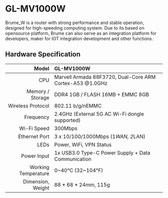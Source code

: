 # GL-MV1000W

Brume_W is a router with strong performance and stable operation, designed for high-speeding computing system. Due to its based on opensource platform, Brume can  also serve as an integration platform for developers, maker for IOT integration development and other functions.

## Hardware Specification

|                         Model | GL-MV1000W                                                     |
| ----------------------------: | :----------------------------------------------------------- |
|                           CPU | Marvell Armada 88F3720, Dual-Core ARM Cortex-A53 @1.0GHz                                               |
|              Memory / Storage | DDR4 1GB / FLASH 16MB + EMMC 8GB                                                  |
|             Wireless Protocol | 802.11 b/g/nEMMC                                               |
|                    Frequency  | 2.4GHz (External 5G AC Wi-Fi dongle supported) |                          
|                   Wi-Fi Speed | 300Mbps                                    |
|                 Ethernet Port | 3 x 10/100/1000Mbps (1*WAN, 2*LAN)                             |
|                          LEDs | Power, WiFi, VPN Status                                                        |
|                   Power Input | 1x USB3.0 Type-C Power Supply + Data Communication                                                        |
|           Working Temperature | 0~40°C (32~104°F)                                                          |
|             Dimension, Weight | 88 * 68 * 24mm, 115g                                          |

